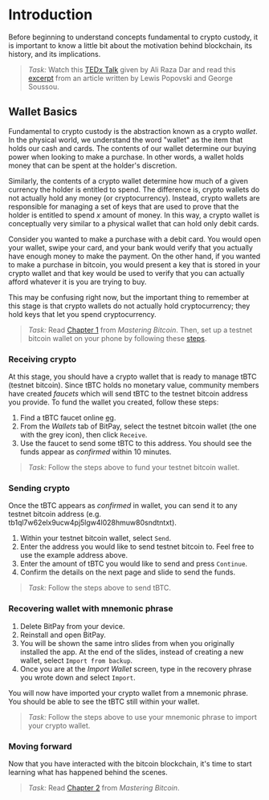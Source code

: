 # Introduction

Before beginning to understand concepts fundamental to crypto custody, it is important to know a little bit about the motivation behind blockchain, its history, and its implications.

> *Task:* Watch this [TEDx Talk](https://youtu.be/kvyKyRZJYh0) given by Ali Raza Dar and read this [excerpt](./../extras/A%20Brief%20History%20of%20Blockchain.md) from an article written by Lewis Popovski and George Soussou.

## Wallet Basics

Fundamental to crypto custody is the abstraction known as a crypto *wallet*. In the physical world, we understand the word "wallet" as the item that holds our cash and cards. The contents of our wallet determine our buying power when looking to make a purchase. In other words, a wallet holds money that can be spent at the holder's discretion.

Similarly, the contents of a crypto wallet determine how much of a given currency the holder is entitled to spend. The difference is, crypto wallets do not actually hold any money (or cryptocurrency). Instead, crypto wallets are responsible for managing a set of keys that are used to prove that the holder is entitled to spend $x$ amount of money. In this way, a crypto wallet is conceptually very similar to a physical wallet that can hold only debit cards.

Consider you wanted to make a purchase with a debit card. You would open your wallet, swipe your card, and your bank would verify that you actually have enough money to make the payment. On the other hand, if you wanted to make a purchase in bitcoin, you would present a key that is stored in your crypto wallet and that key would be used to verify that you can actually afford whatever it is you are trying to buy.

This may be confusing right now, but the important thing to remember at this stage is that crypto wallets do not actually hold cryptocurrency; they hold keys that let you spend cryptocurrency.

> *Task:* Read [Chapter 1](https://github.com/bitcoinbook/bitcoinbook/blob/develop/ch01.asciidoc) from *Mastering Bitcoin*. Then, set up a testnet bitcoin wallet on your phone by following these [steps](../extras/Setting%20Up%20Testnet%20Bitcoin%20Wallet%20With%20BitPay.md).

### Receiving crypto

At this stage, you should have a crypto wallet that is ready to manage tBTC (testnet bitcoin). Since tBTC holds no monetary value, community members have created *faucets* which will send tBTC to the testnet bitcoin address you provide. To fund the wallet you created, follow these steps:

1. Find a tBTC faucet online [eg](https://coinfaucet.eu/en/btc-testnet/).
2. From the *Wallets* tab of BitPay, select the testnet bitcoin wallet (the one with the grey icon), then click `Receive`.
3. Use the faucet to send some tBTC to this address. You should see the funds appear as *confirmed* within 10 minutes.

> *Task:* Follow the steps above to fund your testnet bitcoin wallet.

### Sending crypto

Once the tBTC appears as *confirmed* in wallet, you can send it to any testnet bitcoin address (e.g. tb1ql7w62elx9ucw4pj5lgw4l028hmuw80sndtntxt).

1. Within your testnet bitcoin wallet, select `Send`.
2. Enter the address you would like to send testnet bitcoin to. Feel free to use the example address above.
3. Enter the amount of tBTC you would like to send and press `Continue`.
4. Confirm the details on the next page and slide to send the funds.

> *Task:* Follow the steps above to send tBTC.

### Recovering wallet with mnemonic phrase

1. Delete BitPay from your device.
2. Reinstall and open BitPay. 
3. You will be shown the same intro slides from when you originally installed the app. At the end of the slides, instead of creating a new wallet, select `Import from backup`.
4. Once you are at the *Import Wallet* screen, type in the recovery phrase you wrote down and select `Import`. 

You will now have imported your crypto wallet from a mnemonic phrase. You should be able to see the tBTC still within your wallet.

> *Task:* Follow the steps above to use your mnemonic phrase to import your crypto wallet.

### Moving forward

Now that you have interacted with the bitcoin blockchain, it's time to start learning what has happened behind the scenes.

> *Task:* Read [Chapter 2](https://github.com/bitcoinbook/bitcoinbook/blob/develop/ch02.asciidoc) from *Mastering Bitcoin*.
